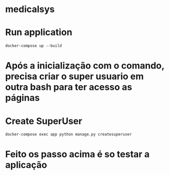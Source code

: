 # medicalsys


# Run application

```
docker-compose up --build
```

# Após a inicialização com o comando, precisa criar o super usuario em outra bash para ter acesso as páginas

# Create SuperUser
```
docker-compose exec app python manage.py createsuperuser
```

# Feito os passo acima é so testar a aplicação